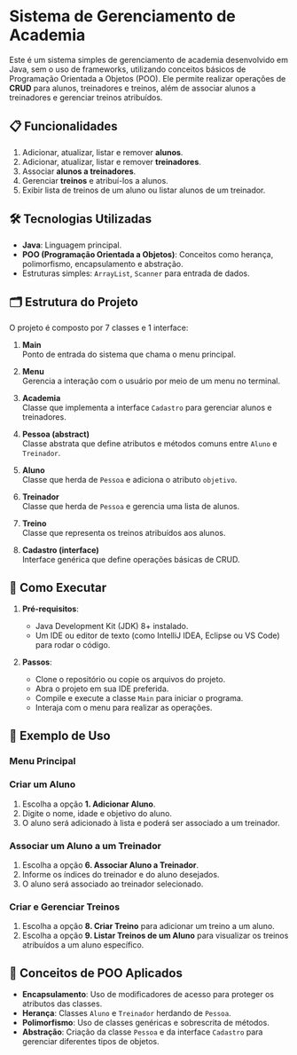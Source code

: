 # Sistema de Gerenciamento de Academia

Este é um sistema simples de gerenciamento de academia desenvolvido em Java, sem o uso de frameworks, utilizando conceitos básicos de Programação Orientada a Objetos (POO). Ele permite realizar operações de **CRUD** para alunos, treinadores e treinos, além de associar alunos a treinadores e gerenciar treinos atribuídos.



## 📋 **Funcionalidades**

1. Adicionar, atualizar, listar e remover **alunos**.
2. Adicionar, atualizar, listar e remover **treinadores**.
3. Associar **alunos a treinadores**.
4. Gerenciar **treinos** e atribuí-los a alunos.
5. Exibir lista de treinos de um aluno ou listar alunos de um treinador.



## 🛠️ **Tecnologias Utilizadas**

- **Java**: Linguagem principal.
- **POO (Programação Orientada a Objetos)**: Conceitos como herança, polimorfismo, encapsulamento e abstração.
- Estruturas simples: `ArrayList`, `Scanner` para entrada de dados.



## 🗂️ **Estrutura do Projeto**

O projeto é composto por 7 classes e 1 interface:

1. **Main**  
   Ponto de entrada do sistema que chama o menu principal.

2. **Menu**  
   Gerencia a interação com o usuário por meio de um menu no terminal.

3. **Academia**  
   Classe que implementa a interface `Cadastro` para gerenciar alunos e treinadores.

4. **Pessoa (abstract)**  
   Classe abstrata que define atributos e métodos comuns entre `Aluno` e `Treinador`.

5. **Aluno**  
   Classe que herda de `Pessoa` e adiciona o atributo `objetivo`.

6. **Treinador**  
   Classe que herda de `Pessoa` e gerencia uma lista de alunos.

7. **Treino**  
   Classe que representa os treinos atribuídos aos alunos.

8. **Cadastro (interface)**  
   Interface genérica que define operações básicas de CRUD.



## 🚀 **Como Executar**

1. **Pré-requisitos**:
    - Java Development Kit (JDK) 8+ instalado.
    - Um IDE ou editor de texto (como IntelliJ IDEA, Eclipse ou VS Code) para rodar o código.

2. **Passos**:
    - Clone o repositório ou copie os arquivos do projeto.
    - Abra o projeto em sua IDE preferida.
    - Compile e execute a classe `Main` para iniciar o programa.
    - Interaja com o menu para realizar as operações.



## 📖 **Exemplo de Uso**

### Menu Principal


### Criar um Aluno
1. Escolha a opção **1. Adicionar Aluno**.
2. Digite o nome, idade e objetivo do aluno.
3. O aluno será adicionado à lista e poderá ser associado a um treinador.

### Associar um Aluno a um Treinador
1. Escolha a opção **6. Associar Aluno a Treinador**.
2. Informe os índices do treinador e do aluno desejados.
3. O aluno será associado ao treinador selecionado.

### Criar e Gerenciar Treinos
1. Escolha a opção **8. Criar Treino** para adicionar um treino a um aluno.
2. Escolha a opção **9. Listar Treinos de um Aluno** para visualizar os treinos atribuídos a um aluno específico.


## 📌 **Conceitos de POO Aplicados**

- **Encapsulamento**: Uso de modificadores de acesso para proteger os atributos das classes.
- **Herança**: Classes `Aluno` e `Treinador` herdando de `Pessoa`.
- **Polimorfismo**: Uso de classes genéricas e sobrescrita de métodos.
- **Abstração**: Criação da classe `Pessoa` e da interface `Cadastro` para gerenciar diferentes tipos de objetos.

